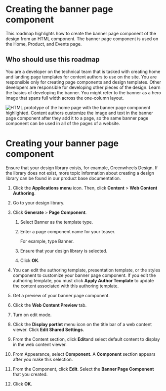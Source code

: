 # Creating the banner page component

This roadmap highlights how to create the banner page component of the design from an HTML component. The banner page component is used on the Home, Product, and Events page.

## Who should use this roadmap

You are a developer on the technical team that is tasked with creating home and landing page templates for content authors to use on the site. You are responsible only for creating page components and design templates. Other developers are responsible for developing other pieces of the design. Learn the basics of developing the banner. You might refer to the banner as a hero image that spans full width across the one-column layout.

![HTML prototype of the home page with the banner page component highlighted. Content authors customize the image and text in the banner page component after they add it to a page, so the same banner page component can be used in all of the pages of a website.](../_img/banner.jpg)


# Creating your banner page component

Ensure that your design library exists, for example, Greenwheels Design. If the library does not exist, more topic information about creating a design library can be found in our product base documentation.

1.  Click the **Applications menu** icon. Then, click **Content** \> **Web Content Authoring**.

2.  Go to your design library.

3.  Click **Generate** \> **Page Component**.

    1.  Select Banner as the template type.

    2.  Enter a page component name for your teaser.

        For example, type Banner.

    3.  Ensure that your design library is selected.

    4.  Click **OK**.

4.  You can edit the authoring template, presentation template, or the styles component to customize your banner page component. If you edit the authoring template, you must click **Apply Author Template** to update the content associated with this authoring template.

5.  Get a preview of your banner page component.
6.  Click the **Web Content Preview** tab.

7.  Turn on edit mode.

8.  Click the **Display portlet** menu icon on the title bar of a web content viewer. Click **Edit Shared Settings**.

9.  From the Content section, click **Edit**and select default content to display in the web content viewer.

10. From Appearance, select **Component**. A **Component** section appears after you make this selection.

11. From the Component, click **Edit**. Select the **Banner Page Component** that you created.

12. Click **OK**.


